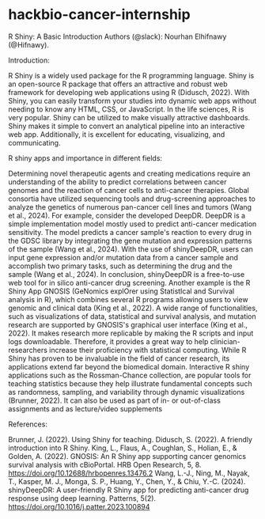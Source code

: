 # hackbio-cancer-internship
R Shiny: A Basic Introduction
Authors (@slack): Nourhan Elhifnawy (@Hifnawy).

Introduction:

R Shiny is a widely used package for the R programming language. Shiny is an open-source R package that offers an attractive and robust web framework for developing web applications using R (Didusch, 2022). With Shiny, you can easily transform your studies into dynamic web apps without needing to know any HTML, CSS, or JavaScript. In the life sciences, R is very popular. Shiny can be utilized to make visually attractive dashboards. Shiny makes it simple to convert an analytical pipeline into an interactive web app.  Additionally, it is excellent for educating, visualizing, and communicating.

R shiny apps and importance in different fields:

Determining novel therapeutic agents and creating medications require an understanding of the ability to predict correlations between cancer genomes and the reaction of cancer cells to anti-cancer therapies. Global consortia have utilized sequencing tools and drug-screening approaches to analyze the genetics of numerous pan-cancer cell lines and tumors (Wang et al., 2024). For example, consider the developed DeepDR. DeepDR is a simple implementation model mostly used to predict anti-cancer medication sensitivity. The model predicts a cancer sample's reaction to every drug in the GDSC library by integrating the gene mutation and expression patterns of the sample (Wang et al., 2024).  With the use of shinyDeepDR, users can input gene expression and/or mutation data from a cancer sample and accomplish two primary tasks, such as determining the drug and the sample (Wang et al., 2024). In conclusion, shinyDeepDR is a free-to-use web tool for in silico anti-cancer drug screening.
Another example is the R Shiny App GNOSIS (GeNomics explOrer using StatistIcal and Survival analysis in R), which combines several R programs allowing users to view genomic and clinical data (King et al., 2022). A wide range of functionalities, such as visualizations of data, statistical and survival analysis, and mutation research are supported by GNOSIS's graphical user interface (King et al., 2022). It makes research more replicable by making the R scripts and input logs downloadable. Therefore, it provides a great way to help clinician-researchers increase their proficiency with statistical computing.
While R Shiny has proven to be invaluable in the field of cancer research, its applications extend far beyond the biomedical domain. Interactive R shiny applications such as the Rossman-Chance collection, are popular tools for teaching statistics because they help illustrate fundamental concepts such as randomness, sampling, and variability through dynamic visualizations (Brunner, 2022). It can also be used as part of in- or out-of-class assignments and as lecture/video supplements 


References:

Brunner, J. (2022). Using Shiny for teaching.
Didusch, S. (2022). A friendly introduction into R Shiny.
King, L., Flaus, A., Coughlan, S., Holian, E., & Golden, A. (2022). GNOSIS: An R Shiny app supporting cancer genomics survival analysis with cBioPortal. HRB Open Research, 5, 8. https://doi.org/10.12688/hrbopenres.13476.2
Wang, L.-J., Ning, M., Nayak, T., Kasper, M. J., Monga, S. P., Huang, Y., Chen, Y., & Chiu, Y.-C. (2024). shinyDeepDR: A user-friendly R Shiny app for predicting anti-cancer drug response using deep learning. Patterns, 5(2). https://doi.org/10.1016/j.patter.2023.100894

